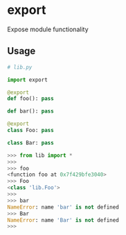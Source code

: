 # export
Expose module functionality

## Usage
```python
# lib.py

import export

@export
def foo(): pass

def bar(): pass

@export
class Foo: pass

class Bar: pass
```

```python
>>> from lib import *
>>>
>>> foo
<function foo at 0x7f429bfe3040>
>>> Foo
<class 'lib.Foo'>
>>>
>>> bar
NameError: name 'bar' is not defined
>>> Bar
NameError: name 'Bar' is not defined
>>>
```

